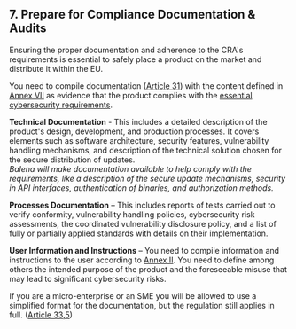## 7\. Prepare for Compliance Documentation & Audits

Ensuring the proper documentation and adherence to the CRA's requirements is essential to safely place a product on the market and distribute it within the EU.

You need to compile documentation ([Article 31](https://eur-lex.europa.eu/eli/reg/2024/2847/oj/eng#art_31)) with the content defined in [Annex VII](https://eur-lex.europa.eu/eli/reg/2024/2847/oj/eng#anx_VII) as evidence that the product complies with the [essential cybersecurity requirements](https://eur-lex.europa.eu/eli/reg/2024/2847/oj/eng#anx_I). 

**Technical Documentation**  \- This includes a detailed description of the product's design, development, and production processes. It covers elements such as software architecture, security features, vulnerability handling mechanisms, and description of the technical solution chosen for the secure distribution of updates.  
*Balena will make documentation available to help comply with the requirements, like a description of the secure update mechanisms, security in API interfaces, authentication of binaries, and authorization methods.*

**Processes Documentation** – This includes reports of tests carried out to verify conformity, vulnerability handling policies, cybersecurity risk assessments, the coordinated vulnerability disclosure policy, and a list of fully or partially applied standards with details on their implementation.

**User Information and Instructions**  – You need to compile information and instructions to the user according to [Annex II](https://eur-lex.europa.eu/eli/reg/2024/2847/oj/eng#anx_II). You need to define among others the intended purpose of the product and the foreseeable misuse that may lead to significant cybersecurity risks.

If you are a micro-enterprise or an SME you will be allowed to use a simplified format for the documentation, but the regulation still applies in full. ([Article 33,5](https://eur-lex.europa.eu/legal-content/EN/TXT/?uri=CELEX%3A32024R2847#art_33))